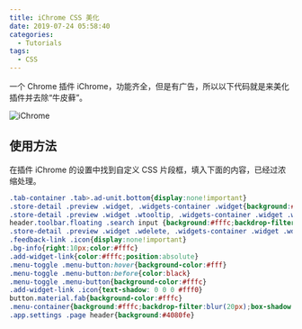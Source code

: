 ```yaml
---
title: iChrome CSS 美化
date: 2019-07-24 05:58:40
categories:
  - Tutorials
tags:
  - CSS
---
```


一个 Chrome 插件 iChrome，功能齐全，但是有广告，所以以下代码就是来美化插件并去除“牛皮藓”。

<!-- more -->

![iChrome](post/ichrome-css/ichrome.jpg)

## 使用方法

在插件 iChrome 的设置中找到自定义 CSS 片段框，填入下面的内容，已经过浓缩处理。

```CSS
.tab-container .tab>.ad-unit.bottom{display:none!important}
.store-detail .preview .widget, .widgets-container .widget{background:#fffc;backdrop-filter:blur(20px)}
.store-detail .preview .widget .wtooltip, .widgets-container .widget .wtooltip{display:none!important}
header.toolbar.floating .search input {background:#fffc;backdrop-filter:blur(20px);box-shadow:0 2px 10px 0 #0000005e}
.store-detail .preview .widget .wdelete, .widgets-container .widget .wdelete{color:black}
.feedback-link .icon{display:none!important}
.bg-info{right:10px;color:#fffc}
.add-widget-link{color:#fffc;position:absolute}
.menu-toggle .menu-button:hover{background-color:#fff}
.menu-toggle .menu-button:before{color:black}
.menu-toggle .menu-button{background-color:#fffc}
.add-widget-link .icon{text-shadow: 0 0 0 #fff0}
button.material.fab{background-color:#fffc}
.menu-container{background:#fffc;backdrop-filter:blur(20px);box-shadow:0 0 0 0 #fff0}
.app.settings .page header{background:#4080fe}
```
